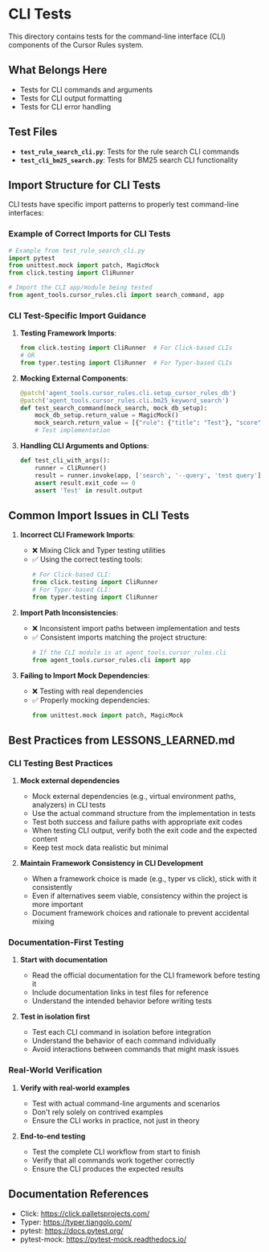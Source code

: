 # CLI Tests

This directory contains tests for the command-line interface (CLI) components of the Cursor Rules system.

## What Belongs Here

- Tests for CLI commands and arguments
- Tests for CLI output formatting
- Tests for CLI error handling

## Test Files

- **`test_rule_search_cli.py`**: Tests for the rule search CLI commands
- **`test_cli_bm25_search.py`**: Tests for BM25 search CLI functionality

## Import Structure for CLI Tests

CLI tests have specific import patterns to properly test command-line interfaces:

### Example of Correct Imports for CLI Tests

```python
# Example from test_rule_search_cli.py
import pytest
from unittest.mock import patch, MagicMock
from click.testing import CliRunner

# Import the CLI app/module being tested
from agent_tools.cursor_rules.cli import search_command, app
```

### CLI Test-Specific Import Guidance

1. **Testing Framework Imports**:
   ```python
   from click.testing import CliRunner  # For Click-based CLIs
   # OR
   from typer.testing import CliRunner  # For Typer-based CLIs
   ```

2. **Mocking External Components**:
   ```python
   @patch('agent_tools.cursor_rules.cli.setup_cursor_rules_db')
   @patch('agent_tools.cursor_rules.cli.bm25_keyword_search')
   def test_search_command(mock_search, mock_db_setup):
       mock_db_setup.return_value = MagicMock()
       mock_search.return_value = [{"rule": {"title": "Test"}, "score": 0.95}]
       # Test implementation
   ```

3. **Handling CLI Arguments and Options**:
   ```python
   def test_cli_with_args():
       runner = CliRunner()
       result = runner.invoke(app, ['search', '--query', 'test query'])
       assert result.exit_code == 0
       assert 'Test' in result.output
   ```

## Common Import Issues in CLI Tests

1. **Incorrect CLI Framework Imports**:
   - ❌ Mixing Click and Typer testing utilities
   - ✅ Using the correct testing tools:
     ```python
     # For Click-based CLI:
     from click.testing import CliRunner
     # For Typer-based CLI:
     from typer.testing import CliRunner
     ```

2. **Import Path Inconsistencies**:
   - ❌ Inconsistent import paths between implementation and tests
   - ✅ Consistent imports matching the project structure:
     ```python
     # If the CLI module is at agent_tools.cursor_rules.cli
     from agent_tools.cursor_rules.cli import app
     ```

3. **Failing to Import Mock Dependencies**:
   - ❌ Testing with real dependencies
   - ✅ Properly mocking dependencies:
     ```python
     from unittest.mock import patch, MagicMock
     ```

## Best Practices from LESSONS_LEARNED.md

### CLI Testing Best Practices

1. **Mock external dependencies**
   - Mock external dependencies (e.g., virtual environment paths, analyzers) in CLI tests
   - Use the actual command structure from the implementation in tests
   - Test both success and failure paths with appropriate exit codes
   - When testing CLI output, verify both the exit code and the expected content
   - Keep test mock data realistic but minimal

2. **Maintain Framework Consistency in CLI Development**
   - When a framework choice is made (e.g., typer vs click), stick with it consistently
   - Even if alternatives seem viable, consistency within the project is more important
   - Document framework choices and rationale to prevent accidental mixing

### Documentation-First Testing

1. **Start with documentation**
   - Read the official documentation for the CLI framework before testing it
   - Include documentation links in test files for reference
   - Understand the intended behavior before writing tests

2. **Test in isolation first**
   - Test each CLI command in isolation before integration
   - Understand the behavior of each command individually
   - Avoid interactions between commands that might mask issues

### Real-World Verification

1. **Verify with real-world examples**
   - Test with actual command-line arguments and scenarios
   - Don't rely solely on contrived examples
   - Ensure the CLI works in practice, not just in theory

2. **End-to-end testing**
   - Test the complete CLI workflow from start to finish
   - Verify that all commands work together correctly
   - Ensure the CLI produces the expected results

## Documentation References

- Click: https://click.palletsprojects.com/
- Typer: https://typer.tiangolo.com/
- pytest: https://docs.pytest.org/
- pytest-mock: https://pytest-mock.readthedocs.io/ 